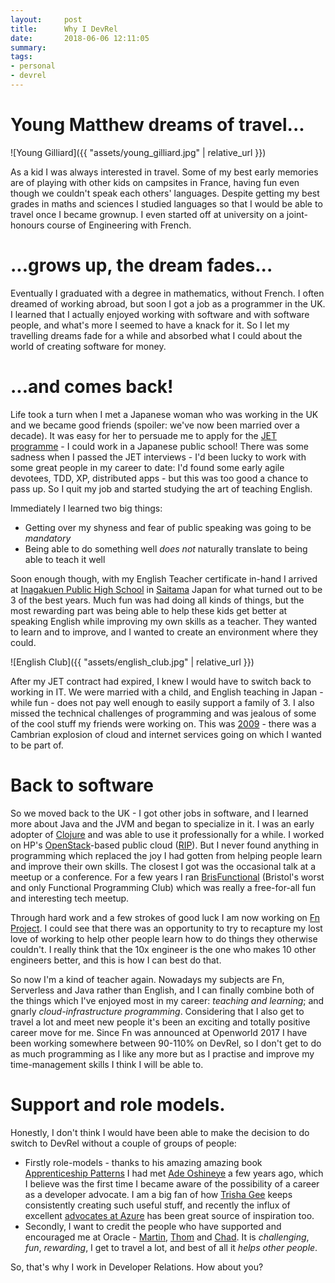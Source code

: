 ```yaml
---
layout:     post
title:      Why I DevRel
date:       2018-06-06 12:11:05
summary:    
tags:
- personal
- devrel
---
```


# Young Matthew dreams of travel...

![Young Gilliard]({{ "assets/young_gilliard.jpg" | relative_url }})

As a kid I was always interested in travel. Some of my best early memories are of playing with other kids on campsites in France, having fun even though we couldn't speak each others' languages. Despite getting my best grades in maths and sciences I studied languages so that I would be able to travel once I became grownup. I even started off at university on a joint-honours course of Engineering with French.

# ...grows up, the dream fades...

Eventually I graduated with a degree in mathematics, without French. I often dreamed of working abroad, but soon I got a job as a programmer in the UK. I learned that I actually enjoyed working with software and with software people, and what's more I seemed to have a knack for it. So I let my travelling dreams fade for a while and absorbed what I could about the world of creating software for money.

# ...and comes back!

Life took a turn when I met a Japanese woman who was working in the UK and we became good friends (spoiler: we've now been married over a decade). It was easy for her to persuade me to apply for the [JET programme](http://jetprogramme.org/en/) - I could work in a Japanese public school! There was some sadness when I passed the JET interviews - I'd been lucky to work with some great people in my career to date: I'd found some early agile devotees, TDD, XP, distributed apps - but this was too good a chance to pass up. So I quit my job and started studying the art of teaching English.

Immediately I learned two big things:
  - Getting over my shyness and fear of public speaking was going to be *mandatory*
  - Being able to do something well *does not* naturally translate to being able to teach it well

Soon enough though, with my English Teacher certificate in-hand I arrived at [Inagakuen Public High School](http://jetprogramme.org/en/) in [Saitama](https://www.anime-planet.com/images/characters/saitama-48975.jpg) Japan for what turned out to be 3 of the best years. Much fun was had doing all kinds of things, but the most rewarding part was being able to help these kids get better at speaking English while improving my own skills as a teacher. They wanted to learn and to improve, and I wanted to create an environment where they could.

![English Club]({{ "assets/english_club.jpg" | relative_url }})

After my JET contract had expired, I knew I would have to switch back to working in IT. We were married with a child, and English teaching in Japan - while fun - does not pay well enough to easily support a family of 3. I also missed the technical challenges of programming and was jealous of some of the cool stuff my friends were working on. This was [2009](https://www.networkworld.com/article/2271254/software/cloud-computing--hot-technology-for-2009.html) - there was a Cambrian explosion of cloud and internet services going on which I wanted to be part of.

# Back to software

So we moved back to the UK - I got other jobs in software, and I learned more about Java and the JVM and began to specialize in it. I was an early adopter of [Clojure](https://clojure.org/community/contributors) and was able to use it professionally for a while. I worked on HP's [OpenStack](https://www.openstack.org/)-based public cloud ([RIP](http://fortune.com/2015/10/21/hp-public-cloud/)). But I never found anything in programming which replaced the joy I had gotten from helping people learn and improve their own skills.  The closest I got was the occasional talk at a meetup or a conference. For a few years I ran [BrisFunctional](https://brisfunctional.github.io/) (Bristol's worst and only Functional Programming Club) which was really a free-for-all fun and interesting tech meetup.

Through hard work and a few strokes of good luck I am now working on [Fn Project](https://fnproject.io). I could see that there was an opportunity to try to recapture my lost love of working to help other people learn how to do things they otherwise couldn't. I really think that the 10x engineer is the one who makes 10 other engineers better, and this is how I can best do that.

So now I'm a kind of teacher again. Nowadays my subjects are Fn, Serverless and Java rather than English, and I can finally combine both of the things which I've enjoyed most in my career: _teaching and learning_; and gnarly _cloud-infrastructure programming_. Considering that I also get to travel a lot and meet new people it's been an exciting and totally positive career move for me. Since Fn was announced at Openworld 2017 I have been working somewhere between 90-110% on DevRel, so I don't get to do as much programming as I like any more but as I practise and improve my time-management skills I think I will be able to.

# Support and role models.

Honestly, I don't think I would have been able to make the decision to do switch to DevRel without a couple of groups of people:
  - Firstly role-models - thanks to his amazing amazing book [Apprenticeship Patterns](https://www.goodreads.com/book/show/5608045-apprenticeship-patterns) I had met [Ade Oshineye](http://www.oshineye.com) a few years ago, which I believe was the first time I became aware of the possibility of a career as a developer advocate. I am a big fan of how [Trisha Gee](https://trishagee.github.io/) keeps consistently creating such useful stuff, and recently the influx of excellent [advocates at Azure](https://developer.microsoft.com/en-us/advocates/index.html) has been great source of inspiration too.
  - Secondly, I want to credit the people who have supported and encouraged me at Oracle - [Martin](https://twitter.com/martinahogg), [Thom](https://twitter.com/thomleg) and [Chad](https://twitter.com/chadarimura). It is _challenging_, _fun_, _rewarding_, I get to travel a lot, and best of all it _helps other people_.

So, that's why I work in Developer Relations. How about you?
